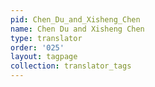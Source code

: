 ```yaml
---
pid: Chen_Du_and_Xisheng_Chen
name: Chen Du and Xisheng Chen
type: translator
order: '025'
layout: tagpage
collection: translator_tags
---
```

